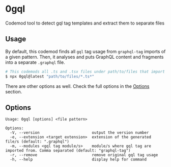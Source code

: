 # 0gql

Codemod tool to detect gql tag templates and extract them to separate files

## Usage

By default, this codemod finds all `gql` tag usage from `graphql-tag` imports of a given pattern. Then, it analyses and puts GraphQL content and fragments into a separate `.graphql` file.

```bash
# This codemods all .ts and .tsx files under path/to/files that import and use gql tag
$ npx 0gql@latest "path/to/files/*.ts*"
```

There are other options as well. Check the full options in the [Options](#options) section.

## Options

```
Usage: 0gql [options] <file pattern>

Options:
  -V, --version                       output the version number
  -e, --extension <target extension>  extension of the generated file/s (default: ".graphql")
  -m, --modules <gql tag module/s>    module/s where gql tag are imported from. Comma separated (default: "graphql-tag")
  -r, --remove                        remove original gql tag usage
  -h, --help                          display help for command
```
